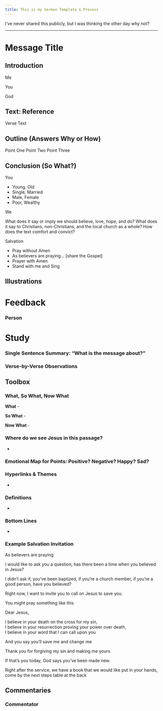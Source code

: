```yaml
---
title: This is my Sermon Template & Process
---
```

I've never shared this publicly, but I was thinking the other day why not?

---
# Message Title
## Introduction

Me

You

God

## Text: Reference

Verse Text

## Outline (Answers Why or How)

Point One
Point Two
Point Three

## Conclusion (So What?)

You

- Young, Old
- Single, Married
- Male, Female
- Poor, Wealthy

We

What does it say or imply we should believe, love, hope, and do? What does it say to Christians, non-Christians, and the local church as a whole? How does the text comfort and convict?

Salvation

- Pray without Amen
- As believers are praying… [share the Gospel]
- Prayer with Amen
- Stand with me and Sing

## Illustrations

# Feedback

### Person

# Study

### Single Sentence Summary: “What is the message about?”

### Verse-by-Verse Observations

## Toolbox

### What, So What, Now What

**What** - 

**So What** - 

**Now What** - 

### Where do we see Jesus in this passage?

- 

### Emotional Map for Points: Positive? Negative? Happy? Sad?


### Hyperlinks & Themes

- 

### Definitions

- 

### Bottom Lines

- 

### Example Salvation Invitation

As believers are praying

I would like to ask you a question, has there been a time when you believed in Jesus?

I didn’t ask if, you’ve been baptized, if you’re a church member, if you’re a good person, have you believed?

Right now, I want to invite you to call on Jesus to save you.

You might pray something like this

Dear Jesus, 

I believe in your death on the cross for my sin,  
I believe in your resurrection proving your power over death,  
I believe in your word that I can call upon you

And you say you’ll save me and change me

Thank you for forgiving my sin and making me yours 

If that’s you today, God says you’ve been made new.

Right after the service, we have a book that we would like put in your hands, come by the next steps table at the back

## Commentaries

### Commentator

